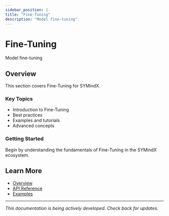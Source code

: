 ```yaml
---
sidebar_position: 1
title: "Fine-Tuning"
description: "Model fine-tuning"
---
```


# Fine-Tuning

Model fine-tuning

## Overview

This section covers Fine-Tuning for SYMindX.

### Key Topics

- Introduction to Fine-Tuning
- Best practices
- Examples and tutorials
- Advanced concepts

### Getting Started

Begin by understanding the fundamentals of Fine-Tuning in the SYMindX ecosystem.

## Learn More

- [Overview](/docs/01-overview)
- [API Reference](/docs/03-api-reference)
- [Examples](/docs/17-examples)

---

*This documentation is being actively developed. Check back for updates.*
